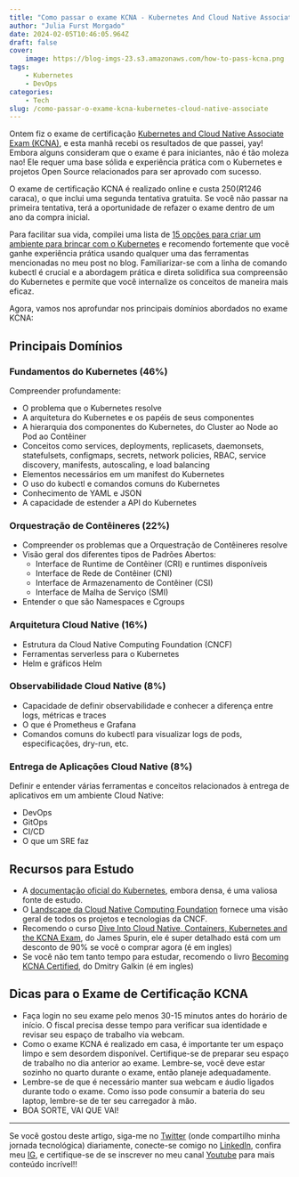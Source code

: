 ```yaml
---
title: "Como passar o exame KCNA - Kubernetes And Cloud Native Associate"
author: "Julia Furst Morgado"
date: 2024-02-05T10:46:05.964Z
draft: false
cover:
    image: https://blog-imgs-23.s3.amazonaws.com/how-to-pass-kcna.png
tags: 
    - Kubernetes
    - DevOps
categories: 
    - Tech
slug: /como-passar-o-exame-kcna-kubernetes-cloud-native-associate
---
```


Ontem fiz o exame de certificação [Kubernetes and Cloud Native Associate Exam (KCNA)](https://www.cncf.io/training/certification/kcna/), e esta manhã recebi os resultados de que passei, yay! Embora alguns consideram que o exame é para iniciantes, não é tão moleza nao! Ele requer uma base sólida e experiência prática com o Kubernetes e projetos Open Source relacionados para ser aprovado com sucesso.

O exame de certificação KCNA é realizado online e custa $250 (R$1246 caraca), o que inclui uma segunda tentativa gratuita. Se você não passar na primeira tentativa, terá a oportunidade de refazer o exame dentro de um ano da compra inicial.

Para facilitar sua vida, compilei uma lista de [15 opções para criar um ambiente para brincar com o Kubernetes](https://www.juliafmorgado.com/posts/15-options-to-build-kubernetes-playground/) e recomendo fortemente que você ganhe experiência prática usando qualquer uma das ferramentas mencionadas no meu post no blog. Familiarizar-se com a linha de comando kubectl é crucial e a abordagem prática e direta solidifica sua compreensão do Kubernetes e permite que você internalize os conceitos de maneira mais eficaz.

Agora, vamos nos aprofundar nos principais domínios abordados no exame KCNA:

## Principais Domínios

### Fundamentos do Kubernetes (46%)

Compreender profundamente:
- O problema que o Kubernetes resolve
- A arquitetura do Kubernetes e os papéis de seus componentes
- A hierarquia dos componentes do Kubernetes, do Cluster ao Node ao Pod ao Contêiner
- Conceitos como services, deployments, replicasets, daemonsets, statefulsets, configmaps, secrets, network policies, RBAC, service discovery, manifests, autoscaling, e load balancing
- Elementos necessários em um manifest do Kubernetes
- O uso do kubectl e comandos comuns do Kubernetes
- Conhecimento de YAML e JSON
- A capacidade de estender a API do Kubernetes

### Orquestração de Contêineres (22%)

- Compreender os problemas que a Orquestração de Contêineres resolve
- Visão geral dos diferentes tipos de Padrões Abertos:
  - Interface de Runtime de Contêiner (CRI) e runtimes disponíveis
  - Interface de Rede de Contêiner (CNI)
  - Interface de Armazenamento de Contêiner (CSI)
  - Interface de Malha de Serviço (SMI)
- Entender o que são Namespaces e Cgroups

### Arquitetura Cloud Native (16%)

- Estrutura da Cloud Native Computing Foundation (CNCF)
- Ferramentas serverless para o Kubernetes
- Helm e gráficos Helm

### Observabilidade Cloud Native (8%)

- Capacidade de definir observabilidade e conhecer a diferença entre logs, métricas e traces
- O que é Prometheus e Grafana
- Comandos comuns do kubectl para visualizar logs de pods, especificações, dry-run, etc.

### Entrega de Aplicações Cloud Native (8%)

Definir e entender várias ferramentas e conceitos relacionados à entrega de aplicativos em um ambiente Cloud Native:
- DevOps
- GitOps
- CI/CD
- O que um SRE faz

## Recursos para Estudo

- A [documentação oficial do Kubernetes](https://kubernetes.io/docs/home/), embora densa, é uma valiosa fonte de estudo.
- O [Landscape da Cloud Native Computing Foundation](https://landscape.cncf.io/) fornece uma visão geral de todos os projetos e tecnologias da CNCF.
- Recomendo o curso [Dive Into Cloud Native, Containers, Kubernetes and the KCNA Exam](https://diveinto.com/p/dive-into-cloud-native-containers-kubernetes-and-the-kcna), do James Spurin, ele é super detalhado está com um desconto de 90% se você o comprar agora (é em ingles)
- Se você não tem tanto tempo para estudar, recomendo o livro [Becoming KCNA Certified](https://www.amazon.com/Becoming-KCNA-Certified-foundation-Kubernetes/dp/1804613398), do Dmitry Galkin (é em ingles)

## Dicas para o Exame de Certificação KCNA

- Faça login no seu exame pelo menos 30-15 minutos antes do horário de início. O fiscal precisa desse tempo para verificar sua identidade e revisar seu espaço de trabalho via webcam.
- Como o exame KCNA é realizado em casa, é importante ter um espaço limpo e sem desordem disponível. Certifique-se de preparar seu espaço de trabalho no dia anterior ao exame. Lembre-se, você deve estar sozinho no quarto durante o exame, então planeje adequadamente.
- Lembre-se de que é necessário manter sua webcam e áudio ligados durante todo o exame. Como isso pode consumir a bateria do seu laptop, lembre-se de ter seu carregador à mão.
- BOA SORTE, VAI QUE VAI!

***
Se você gostou deste artigo, siga-me no [Twitter](https://twitter.com/juliafmorgado) (onde compartilho minha jornada tecnológica) diariamente, conecte-se comigo no [LinkedIn](https://www.linkedin.com/in/juliafmorgado/), confira meu [IG](https://www.instagram.com/juliafmorgado/), e certifique-se de se inscrever no meu canal [Youtube](https://www.youtube.com/c/JuliaFMorgado) para mais conteúdo incrível!!

